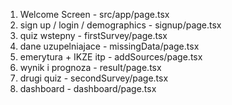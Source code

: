 1. Welcome Screen - src/app/page.tsx
2. sign up / login / demographics - signup/page.tsx
3. quiz wstepny - firstSurvey/page.tsx
4. dane uzupelniajace - missingData/page.tsx
5. emerytura + IKZE itp - addSources/page.tsx
6. wynik i prognoza - result/page.tsx
7. drugi quiz - secondSurvey/page.tsx
8. dashboard - dashboard/page.tsx